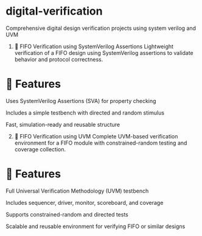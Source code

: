 # digital-verification
Comprehensive digital design verification projects using system verilog and UVM

1. 🎯 FIFO Verification using SystemVerilog Assertions
Lightweight verification of a FIFO design using SystemVerilog assertions to validate behavior and protocol correctness.

# 🔧 Features
Uses SystemVerilog Assertions (SVA) for property checking

Includes a simple testbench with directed and random stimulus

Fast, simulation-ready and reusable structure

2. 🔹 FIFO Verification using UVM
Complete UVM-based verification environment for a FIFO module with constrained-random testing and coverage collection.

# 🔧 Features
Full Universal Verification Methodology (UVM) testbench

Includes sequencer, driver, monitor, scoreboard, and coverage

Supports constrained-random and directed tests

Scalable and reusable environment for verifying FIFO or similar designs
